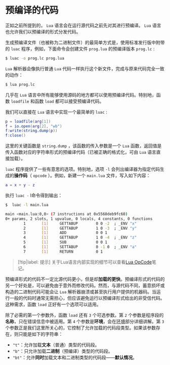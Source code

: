 # 预编译的代码

正如之前所提到的， `Lua` 语言会在运行源代码之前先对其进行预编译。 `Lua` 语言也允许我们以预编译的形式分发代码。

生成预编译文件（也被称为二进制文件）的最简单方式是，使用标准发行版中附带的 `luac` 程序，例如，下面命令会创建文件 `prog.lua` 的预编译版本 `prog.lc` :

```bash
$ luac -o prog.lc prog.lua
```

`Lua` 解析器会像执行普通 `Lua` 代码一样执行这个新文件，完成与原来代码完全一致的动作：

```bash
$ lua prog.lc
```

几乎在 `Lua` 语言中所有能够使用源码的地方都可以使用预编译代码。特别地，函数 `loadfile` 和函数 `load` 都可以接受预编译代码。

我们可以直接在 `Lua` 语言中实现一个最简单的 `luac` :

```lua
p = loadfile(arg[1])
f = io.open(arg[2], "wb")
f:write(string.dump(p))
f:close()
```

这里的关键函数是 `string.dump` ，该函数的传入参数是一个 `Lua` 函数，返回值是传入函数对应的字符串形式的预编译代码（已被正确的格式化，可由 `Lua` 语言直接加载）。

`luac` 程序提供了一些有意思的选项。特别地，选项 `-l` 会列出编译器为指定代码生成的**操作码**（ `opcode` ）。例如，新建一个 `main.lua` 文件，写入如下内容：

```lua
a = x + y - z
```

执行 `luac -` l命令得到输出：

```bash
$  luac -l main.lua 

main <main.lua:0,0> (7 instructions at 0x5560deb9fc60)
0+ params, 2 slots, 1 upvalue, 0 locals, 4 constants, 0 functions
        1       [1]     GETTABUP        0 0 -2  ; _ENV "x"
        2       [1]     GETTABUP        1 0 -3  ; _ENV "y"
        3       [1]     ADD             0 0 1
        4       [1]     GETTABUP        1 0 -4  ; _ENV "z"
        5       [1]     SUB             0 0 1
        6       [1]     SETTABUP        0 -1 0  ; _ENV "a"
        7       [1]     RETURN          0 1
```

> [!tip|label: 提示]
> 关于Lua语言内部实现的细节可以查看[Lua OpCode](../../进阶篇/OpCode/README.md)笔记。

预编译形式的代码不一定比源代码更小，但是却**加载的更快**。预编译形式的代码的另一个好处是，可以避免由于意外而修改代码。然而，与源代码不同，蓄意损坏或构造的二进制代码可能会让 `Lua` 解析器崩溃或甚至执行用户提供的机器码。当运行一般的代码时通常无需担心，但应该避免运行以预编译形式给出的非受信代码。这种需求，函数 `load` 正好有一个选项可以适用。

除了必需的第一个参数外，函数 `load` 还有 `3` 个可选参数。第 `2` 个参数是程序段的**名称**，只在错误信息中被适用。第 `4` 个参数是**环境**，会在[环境](../环境/README.md)部分详细讲解。第 `3` 个参数正是我们这里所关心的，它控制了允许加载的代码段类型。如果该参数存在，则只能是如下的字符串：

* `"t"`：允许加载**文本**（普通）类型的代码段。
* `"b"`：只允许加载**二进制**（预编译）类型的代码段。
* `"bt"`：允许**同时**加载文本和二进制类型的代码段——**默认情况**。
